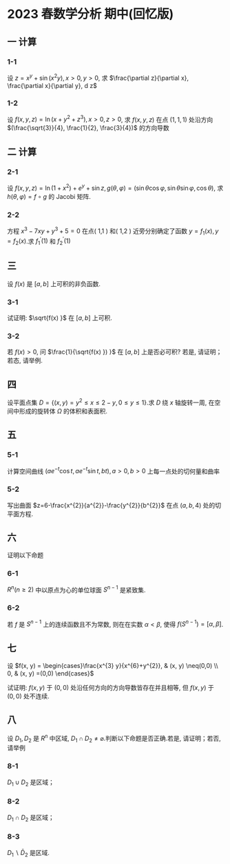 # 2023 春数学分析 期中(回忆版)

## 一 计算

### 1-1

设 $z=x^{y}+\sin (x^{2} y) , x>0, y>0$, 求 $\frac{\partial z}{\partial x}, \frac{\partial x}{\partial y}, d z$

### 1-2

设 $f(x, y, z) =\ln (x+y^{2}+z^{3}) , x>0, z>0$, 求 $f(x, y, z)$ 在点 $(1,1,1)$ 处沿方向 $(\frac{\sqrt{3}}{4}, \frac{1}{2}, \frac{3}{4})$ 的方向导数

## 二 计算

### 2-1

设 $f(x, y, z) =\ln (1+x^{2}) +e^{y}+\sin z, g(\theta, \varphi) =(\sin \theta \cos \varphi, \sin \theta \sin \varphi, \cos \theta)$, 求 $h(\theta, \varphi) =f \circ g$ 的 Jacobi 矩阵.

### 2-2

方程 $x^{3}-7 x y+y^{3}+5=0$ 在点( 1,1 ) 和( 1,2 ) 近旁分别确定了函数 $y=f_{1}(x) , y=f_{2}(x)$.求 $f_{1}^{\prime}(1)$ 和 $f_{2}^{\prime}(1)$

## 三

设 $f(x)$ 是 $[a, b]$ 上可积的非负函数.

### 3-1

试证明: $\sqrt{f(x) }$ 在 $[a, b]$ 上可积.

### 3-2

若 $f(x)>0$, 问 $\frac{1}{\sqrt{f(x) }) }$ 在 $[a, b]$ 上是否必可积? 若是, 请证明；若态, 请举例.

## 四

设平面点集 $D=\{(x, y) =y^{2} \leq x \leq 2-y, 0 \leq y \leq 1\}$.求 $D$ 绕 $x$ 轴旋转一周, 在空间中形成的旋转体 $\Omega$ 的体积和表面积.

## 五

### 5-1

计算空间曲线 $(a e^{-t} \cos t, a e^{-t} \sin t, b t) , a>0, b>0$ 上每一点处的切何量和曲率

### 5-2

写出曲面 $z=6-\frac{x^{2}}{a^{2}}-\frac{y^{2}}{b^{2}}$ 在点 $(a, b, 4)$ 处的切平面方程.

## 六

证明以下命题

### 6-1

$R^{n}(n \geq 2)$ 中以原点为心的单位球面 $S^{n-1}$ 是紧致集.

### 6-2

若 $f$ 是 $S^{n-1}$ 上的连续函数且不为常数, 则在在实数 $\alpha<\beta$, 使得 $f(S^{n-1}) =[\alpha, \beta]$.

## 七

设 $f(x, y) = \begin{cases}\frac{x^{3} y}{x^{6}+y^{2}}, & (x, y) \neq(0,0) \\ 0, & (x, y) =(0,0) \end{cases}$

试证明:  $f(x, y)$ 于 $(0,0)$ 处沿任何方向的方向导数皆存在并且相等, 但 $f(x, y)$ 于 $(0,0)$ 处不连续.

## 八

设 $D_{1}, D_{2}$ 是 $R^{n}$ 中区域, $D_{1} \cap D_{2} \neq \varnothing$.判断以下命题是否正确.若是, 请证明；若否, 请举例

### 8-1

$D_{1} \cup D_{2}$ 是区域；

### 8-2

$D_{1} \cap D_{2}$ 是区域；

### 8-3

$D_{1} \backslash \bar{D}_{2}$ 是区域.
